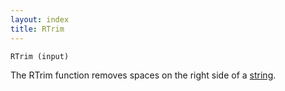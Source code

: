 ```yaml
---
layout: index
title: RTrim
---
```


    RTrim (input)

The RTrim function removes spaces on the right side of a [string](../../../types/string.html).
